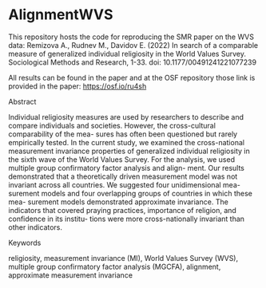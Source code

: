 # AlignmentWVS
This repository hosts the code for reproducing the SMR paper on the WVS data: Remizova A., Rudnev M., Davidov E. (2022) In search of a comparable measure of generalized individual religiosity in the World Values Survey. Sociological Methods and Research, 1-33. doi: 10.1177/00491241221077239 

All results can be found in the paper and at the OSF repository those link is provided in the paper: https://osf.io/ru4sh 

Abstract

Individual religiosity measures are used by researchers to describe and compare individuals and societies. However, the cross-cultural comparability of the mea- sures has often been questioned but rarely empirically tested. In the current study, we examined the cross-national measurement invariance properties of generalized individual religiosity in the sixth wave of the World Values Survey. For the analysis, we used multiple group confirmatory factor analysis and align- ment. Our results demonstrated that a theoretically driven measurement model was not invariant across all countries. We suggested four unidimensional mea- surement models and four overlapping groups of countries in which these mea- surement models demonstrated approximate invariance. The indicators that covered praying practices, importance of religion, and confidence in its institu- tions were more cross-nationally invariant than other indicators.

Keywords

religiosity, measurement invariance (MI), World Values Survey (WVS), multiple group confirmatory factor analysis (MGCFA), alignment, approximate measurement invariance

